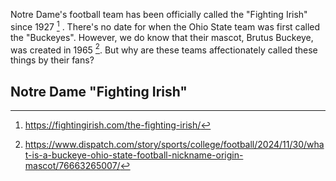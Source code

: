 Notre Dame's football team has been officially called the "Fighting Irish" since 1927 [^1] . There's no date for when the Ohio State team was first called the "Buckeyes". However, we do know that their mascot, Brutus Buckeye, was created in 1965 [^2]. But why are these teams affectionately called these things by their fans? 

## Notre Dame "Fighting Irish"


[^1]: <a href="https://fightingirish.com/the-fighting-irish/#:~:text=University%20president,%20nickname%20in%201927." target=_blank>https://fightingirish.com/the-fighting-irish/</a>
[^2]: <a href="https://www.dispatch.com/story/sports/college/football/2024/11/30/what-is-a-buckeye-ohio-state-football-nickname-origin-mascot/76663265007/#:~:text=Brutus%20Buckeye,%20years%20prior." target=_blank>https://www.dispatch.com/story/sports/college/football/2024/11/30/what-is-a-buckeye-ohio-state-football-nickname-origin-mascot/76663265007/</a>


<!--stackedit_data:
eyJwcm9wZXJ0aWVzIjoidGl0bGU6IFwiTm90cmUgRGFtZSArIE
9oaW8gU3RhdGVcIlxuZXhjZXJwdDogXCJwbGFjZWhvbGRlclwi
XG5hdXRob3I6IEpvaG4gVlxuaGVhZGVyOlxuICB0ZWFzZXI6IF
wiL2Fzc2V0cy9pbWFnZXMvcGxhY2Vob2xkZXIuanBnXCJcbnRh
Z3M6IFxuICAtIHBsYWNlaG9sZGVyXG4iLCJoaXN0b3J5IjpbLT
g5NTg5NjAwMiwtNjI0MTkxMDk1LDg0NjM5MDc5LDE1MzUwODMx
NjUsLTcxOTI1NjYwOCwtMTAzNjA4Nzk4NF19
-->